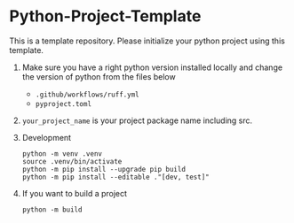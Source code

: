 # Python-Project-Template

This is a template repository. Please initialize your python project using this template.

1. Make sure you have a right python version installed locally and change the version of python from the files below
   - `.github/workflows/ruff.yml`
   - `pyproject.toml`

2. `your_project_name` is your project package name including src.

3. Development
   ```
   python -m venv .venv
   source .venv/bin/activate
   python -m pip install --upgrade pip build
   python -m pip install --editable ."[dev, test]"
   ```
   
5. If you want to build a project
   ```
   python -m build
   ```


